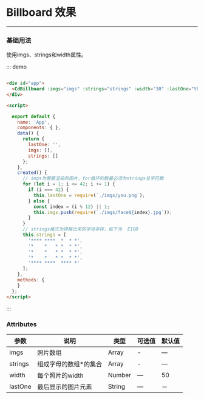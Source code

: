 # Billboard 效果
----
### 基础用法

使用imgs、strings和width属性。

<div class="demo-block">
  <div id="app">
    <CdBillboard :imgs="imgs" :strings="strings" :width="30" :lastOne="this.lastOne"/>
  </div>
</div>

::: demo
```html

<div id="app">
  <CdBillboard :imgs="imgs" :strings="strings" :width="30" :lastOne="this.lastOne"/>
</div>

<script>

  export default {
    name: 'App',
    components: { },
    data() {
      return {
        lastOne: '',
        imgs: [],
        strings: []
      };
    },
    created() {
      // imgs为需要渲染的图片，for循环的数量必须为strings总字符数
      for (let i = 1; i <= 42; i += 1) {
        if (i === 42) {
          this.lastOne = require(`./imgs/you.png`);
        } else {
          const index = (i % 12) || 1;
          this.imgs.push(require(`./imgs/face${index}.jpg`));
        }
      }
      // strings格式为拼接出来的字母字样，如下为  EIOD
      this.strings = [
        '**** ****  *  * *',
        '*    *   * *  * *',
        '*    *   * *  * *',
        '*    *   * *  * *',
        '**** ****  **** *'
      ];
    },
    methods: {
    }
  };
</script>

```
:::

### Attributes
| 参数      | 说明    | 类型      | 可选值       | 默认值   |
|---------- |-------- |---------- |-------------  |-------- |
| imgs     | 照片数组   | Array  |   -            |    —     |
| strings     | 组成字母的数组*的集合   | Array    |   - |     —    |
| width     | 每个照片的width   | Number    | — | 50   |
| lastOne     | 最后显示的图片元素   | String    | — | －   |

